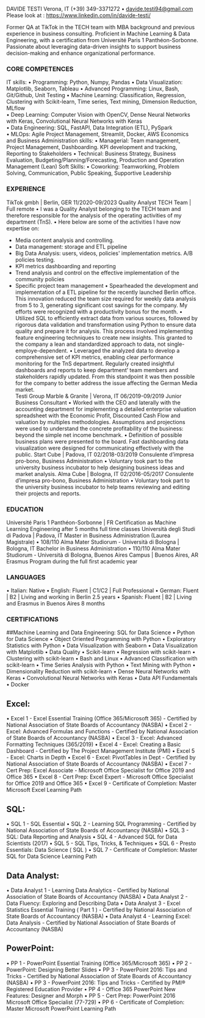 DAVIDE TESTI
Verona, IT (+39) 349-3371272 • davide.testi94@gmail.com
Please look at : https://www.linkedin.com/in/davide-testi/

Former QA at TikTok in the TECH team with MBA background and previous experience in business consulting. Proficient in Machine Learning & Data Engineering, with a certification from Université Paris 1 Panthéon-Sorbonne. Passionate about leveraging data-driven insights to support business decision-making and enhance organizational performance.

### CORE COMPETENCES
IT skills:
•	Programming: Python, Numpy, Pandas 
•	Data Visualization: Matplotlib, Seaborn, Tableau 
•	Advanced Programming: Linux, Bash, Git/Github, Unit Testing 
•	Machine Learning: Classification, Regression, Clustering with Scikit-learn, Time series, Text mining, Dimension Reduction, MLflow  
•	Deep Learning: Computer Vision with OpenCV, Dense Neural Networks with Keras, Convolutional Neural Networks with Keras  
•	Data Engineering: SQL, FastAPI, Data Integration (ETL), PySpark  
•	MLOps: Agile Project Management, Streamlit, Docker, AWS
Economics and Business Administration skills:
•	Managerial: Team management, Project Management, Dashboarding. KPI development and tracking, Reporting to Stakeholders
•	Technical: Business Strategy, Business Evaluation, Budgeting/Planning/Forecasting, Production and Operation Management (Lean)
Soft Skills:
•	Coworking: Teamworking, Problem Solving, Communication, Public Speaking, Supportive Leadership 


### EXPERIENCE
TikTok gmbh | Berlin, GER	            11/2020-09/2023
Quality Analyst TECH Team | Full remote
•	I was a Quality Analyst belonging to the TECH team and therefore responsible for the analysis of the operating activities of my department (TnS). 
•	Here below are some of the activities I have now expertise on: 
- Media content analysis and controlling. 
- Data management: storage and ETL pipeline 
- Big Data Analysis: users, videos, policies' implementation metrics. A/B policies testing.
- KPI metrics dashboarding and reporting 
- Trend analysis and control on the effective implementation of the community policies 
- Specific project team management
•	Spearheaded the development and implementation of a ETL pipeline for the recently launched Berlin office. This innovation reduced the team size required for weekly data analysis from 5 to 3, generating significant cost savings for the company. My efforts were recognized with a productivity bonus for the month.
•	Utilized SQL to efficiently extract data from various sources, followed by rigorous data validation and transformation using Python to ensure data quality and prepare it for analysis. This process involved implementing feature engineering techniques to create new insights. This granted to the company a lean and standardized approach to data, not single-employe-dependent. 
•	Leveraged the analyzed data to develop a comprehensive set of KPI metrics, enabling clear performance monitoring for the TnS department. Regularly created insightful dashboards and reports to keep department’ team members and stakeholders rapidly updated. From this standpoint it was then possible for the company to better address the issue affecting the German Media market.  
Testi Group Marble & Granite | Verona, IT	            06/2019-09/2019
Junior Business Consultant
•	Worked with the CEO and laterally with the accounting department for implementing a detailed enterprise valuation spreadsheet with the Economic Profit, Discounted Cash Flow and valuation by multiples methodologies. Assumptions and projections were used to understand the concrete profitability of the business: beyond the simple net income benchmark.
•	Definition of possible business plans were presented to the board. Fast dashboarding data visualization were designed for communicating effectively with the public. 
Start Cube | Padova, IT 	            02/2018-03/2019
Consulente d’impresa pro-bono, Business Administration
•	Voluntary took part to the university business incubator to help designing business ideas and market analysis.
Alma Cube | Bologna, IT 	            02/2016-05/2017
Consulente d’impresa pro-bono, Business Administration
•	Voluntary took part to the university business incubator to help teams reviewing and editing their projects and reports.


### EDUCATION
Université Paris 1 Panthéon-Sorbonne | FR
Certification as Machine Learning Engineering after 5 months full time classes
Università degli Studi di Padova | Padova, IT
Master in Business Administration (Laurea Magistrale) • 108/110
Alma Mater Studiorum - Università di Bologna | Bologna, IT
Bachelor in Business Administration •  110/110 
Alma Mater Studiorum - Università di Bologna, Buenos Aires Campus | Buenos Aires, AR
Erasmus Program during the full first academic year


### LANGUAGES
•	Italian: Native
•	English: Fluent | C1/C2 | Full Professional 
•	German: Fluent | B2 | Living and working in Berlin 2.5 years
•	Spanish: Fluent | B2 | Living and Erasmus in Buenos Aires 8 months

### CERTIFICATIONS 
##Machine Learning and Data Engineering:
SQL for Data Science • Python for Data Science • Object Oriented Programming with Python • Exploratory Statistics with Python • Data Visualization with Seaborn • Data Visualization with Matplotlib • Data Quality  • Scikit-learn • Regression with scikit-learn • Clustering with scikit-learn • Bash and Linux • Advanced Classification with scikit-learn • Time Series Analysis with Python • Text Mining with Python • Dimensionality Reduction with scikit-learn • Dense Neural Networks with Keras • Convolutional Neural Networks with Keras •
Data API Fundamentals •  Docker


## Excel:
•	Excel 1 - Excel Essential Training (Office 365/Microsoft 365) - Certified by National Association of State Boards of Accountancy (NASBA)
•	Excel 2 - Excel: Advanced Formulas and Functions - Certified by National Association of State Boards of Accountancy (NASBA)
•	Excel 3 - Excel: Advanced Formatting Techniques (365/2019)
•	Excel 4 - Excel: Creating a Basic Dashboard - Certified by The Project Management Institute (PMI)
•	Excel 5 - Excel: Charts in Depth
•	Excel 6 - Excel: PivotTables in Dept - Certified by National Association of State Boards of Accountancy (NASBA)
•	Excel 7 - Cert Prep: Excel Associate - Microsoft Office Specialist for Office 2019 and Office 365
•	Excel 8 - Cert Prep: Excel Expert - Microsoft Office Specialist for Office 2019 and Office 365
•	Excel 9 - Certificate of Completion: Master Microsoft Excel Learning Path

## SQL:
•	SQL 1 - SQL Essential
•	SQL 2 - Learning SQL Programming - Certified by National Association of State Boards of Accountancy (NASBA)
•	SQL 3 - SQL: Data Reporting and Analysis
•	SQL 4 - Advanced SQL for Data Scientists (2017)
•	SQL 5 - SQL Tips, Tricks, & Techniques
•	SQL 6 - Presto Essentials: Data Science ( SQL )
•	SQL 7 - Certificate of Completion: Master SQL for Data Science Learning Path

## Data Analyst:
•	Data Analyst 1 - Learning Data Analytics - Certified by National Association of State Boards of Accountancy (NASBA)
•	Data Analyst 2 - Data Fluency: Exploring and Describing Data
•	Data Analyst 3 - Excel Statistics Essential Training ( Part 1 ) - Certified by National Association of State Boards of Accountancy (NASBA)
•	Data Analyst 4 - Learning Excel: Data Analysis - Certified by National Association of State Boards of Accountancy (NASBA)

## PowerPoint:
•	PP 1 - PowerPoint Essential Training (Office 365/Microsoft 365)
•	PP 2 - PowerPoint: Designing Better Slides
•	PP 3 - PowerPoint 2016: Tips and Tricks - Certified by National Association of State Boards of Accountancy (NASBA)
•	PP 3 - PowerPoint 2016: Tips and Tricks - Certified by PMI® Registered Education Provider
•	PP 4 - Office 365 PowerPoint New Features: Designer and Morph
•	PP 5 - Cert Prep: PowerPoint 2016 Microsoft Office Specialist (77-729)
•	PP 6 - Certificate of Completion: Master Microsoft PowerPoint Learning Path
